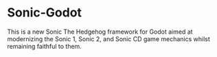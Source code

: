 # Sonic-Godot
This is a new Sonic The Hedgehog framework for Godot aimed at modernizing the Sonic 1, Sonic 2, and Sonic CD game mechanics whilst remaining faithful to them.

